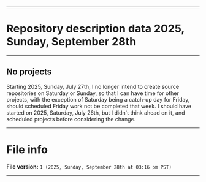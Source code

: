 
***

# Repository description data 2025, Sunday, September 28th

---

## No projects

Starting 2025, Sunday, July 27th, I no longer intend to create source repositories on Saturday or Sunday, so that I can have time for other projects, with the exception of Saturday being a catch-up day for Friday, should scheduled Friday work not be completed that week. I should have started on 2025, Saturday, July 26th, but I didn't think ahead on it, and scheduled projects before considering the change.

***

# File info

**File version:** `1 (2025, Sunday, September 28th at 03:16 pm PST)`

***


